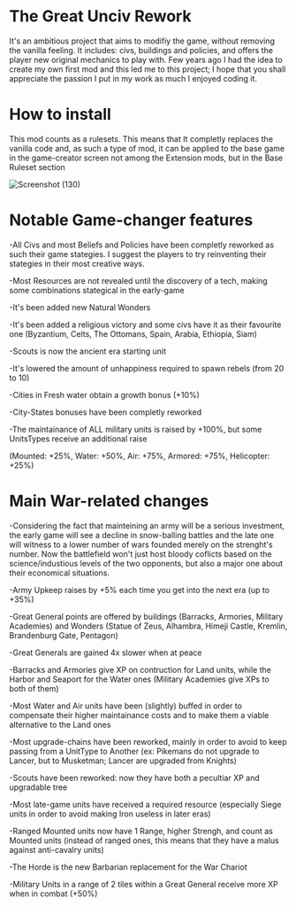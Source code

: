 # The Great Unciv Rework
It's an ambitious project that aims to modifiy the game, without removing the vanilla feeling. It includes: civs, buildings and policies, and offers the player new original mechanics to play with. Few years ago I had the idea to create my own first mod and this led me to this project; I hope that you shall appreciate the passion I put in my work as much I enjoyed coding it.



# How to install
This mod counts as a rulesets. This means that It completly replaces the vanilla code and, as such a type of mod, it can be applied to the base game in the game-creator screen not among the Extension mods, but in the Base Ruleset section

![Screenshot (130)](https://user-images.githubusercontent.com/102094544/220199396-d4b7b514-f521-4c37-8cd9-07aa77811ba0.png)


# Notable Game-changer features

-All Civs and most Beliefs and Policies have been completly reworked as such their game stategies. I suggest the players to try reinventing their stategies in their most creative ways.

-Most Resources are not revealed until the discovery of a tech, making some combinations stategical in the early-game

-It's been added new Natural Wonders

-It's been added a religious victory and some civs have it as their favourite one (Byzantium, Celts, The Ottomans, Spain, Arabia, Ethiopia, Siam)

-Scouts is now the ancient era starting unit

-It's lowered the amount of unhappiness required to spawn rebels (from 20 to 10)

-Cities in Fresh water obtain a growth bonus (+10%)

-City-States bonuses have been completly reworked

-The maintainance of ALL military units is raised by +100%, but some UnitsTypes receive an additional raise

(Mounted: +25%,
 Water: +50%,
 Air: +75%,
 Armored: +75%,
 Helicopter: +25%)
 
 
# Main War-related changes
  
-Considering the fact that mainteining an army will be a serious investment, the early game will see a decline in snow-balling battles and the late one will witness to a lower number of wars founded merely on the strenght's number. Now the battlefield won't just host bloody coflicts based on the science/industious levels of the two opponents, but also a major one about their economical situations.

-Army Upkeep raises by +5% each time you get into the next era (up to +35%)

-Great General points are offered by buildings (Barracks, Armories, Military Academies) and Wonders (Statue of Zeus, Alhambra, Himeji Castle, Kremlin, Brandenburg Gate, Pentagon)

-Great Generals are gained 4x slower when at peace

-Barracks and Armories give XP on contruction for Land units, while the Harbor and Seaport for the Water ones (Military Academies give XPs to both of them)

-Most Water and Air units have been (slightly) buffed in order to compensate their higher maintainance costs and to make them a viable alternative to the Land ones
 
 -Most upgrade-chains have been reworked, mainly in order to avoid to keep passing from a UnitType to Another (ex: Pikemans do not upgrade to Lancer, but to Musketman; Lancer are upgraded from Knights)
 
 -Scouts have been reworked: now they have both a pecultiar XP and upgradable tree
 
 -Most late-game units have received a required resource (especially Siege units in order to avoid making Iron useless in later eras)
 
 -Ranged Mounted units now have 1 Range, higher Strengh, and count as Mounted units (instead of ranged ones, this means that they have a malus against anti-cavalry units)
 
 -The Horde is the new Barbarian replacement for the War Chariot
 
 -Military Units in a range of 2 tiles within a Great General receive more XP when in combat (+50%)
